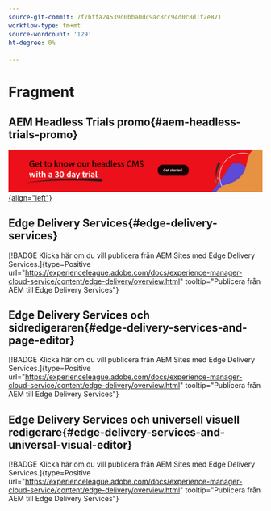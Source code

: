 ```yaml
---
source-git-commit: 7f7bffa24539d0bba0dc9ac8cc94d0c8d1f2e871
workflow-type: tm+mt
source-wordcount: '129'
ht-degree: 0%

---
```

# Fragment

## AEM Headless Trials promo{#aem-headless-trials-promo}

[![Lär känna vårt headless CMS med en 30-dagars testversion](./assets/aem-headless-trial-promo.png){align="left"}](https://commerce.adobe.com/business-trial/sign-up?items%5B0%5D%5Bid%5D=649A1AF5CBC5467A25E84F2561274821&amp;cli=headless_exl_banner_campaign&amp;co=US&amp;lang=en)

## Edge Delivery Services{#edge-delivery-services}

[!BADGE Klicka här om du vill publicera från AEM Sites med Edge Delivery Services.]{type=Positive url="https://experienceleague.adobe.com/docs/experience-manager-cloud-service/content/edge-delivery/overview.html" tooltip="Publicera från AEM till Edge Delivery Services"}

## Edge Delivery Services och sidredigeraren{#edge-delivery-services-and-page-editor}

[!BADGE Klicka här om du vill publicera från AEM Sites med Edge Delivery Services.]{type=Positive url="https://experienceleague.adobe.com/docs/experience-manager-cloud-service/content/edge-delivery/overview.html" tooltip="Publicera från AEM till Edge Delivery Services"}

## Edge Delivery Services och universell visuell redigerare{#edge-delivery-services-and-universal-visual-editor}

[!BADGE Klicka här om du vill publicera från AEM Sites med Edge Delivery Services.]{type=Positive url="https://experienceleague.adobe.com/docs/experience-manager-cloud-service/content/edge-delivery/overview.html" tooltip="Publicera från AEM till Edge Delivery Services"}
